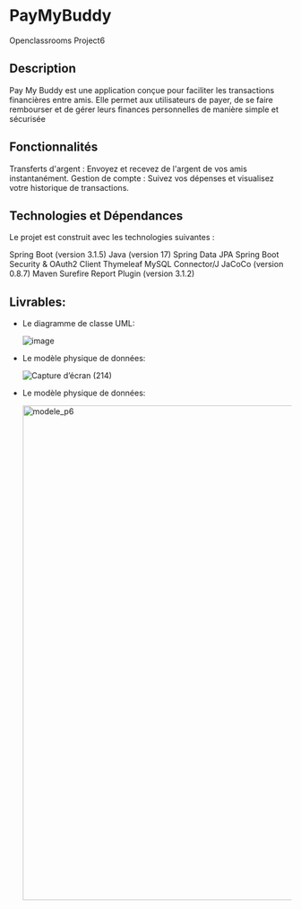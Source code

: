 # PayMyBuddy
Openclassrooms Project6

## Description

Pay My Buddy est une application conçue pour faciliter les transactions financières entre amis. Elle permet aux utilisateurs de payer, de se faire rembourser et de gérer leurs finances personnelles de manière simple et sécurisée

## Fonctionnalités

Transferts d'argent : Envoyez et recevez de l'argent de vos amis instantanément.
Gestion de compte : Suivez vos dépenses et visualisez votre historique de transactions.

## Technologies et Dépendances

Le projet est construit avec les technologies suivantes :

Spring Boot (version 3.1.5)
Java (version 17)
Spring Data JPA
Spring Boot Security & OAuth2 Client
Thymeleaf
MySQL Connector/J
JaCoCo (version 0.8.7)
Maven Surefire Report Plugin (version 3.1.2)

## Livrables:
- Le diagramme de classe UML:   

  ![image](https://github.com/DAVID-EL-CHAAR/New-Project-5/assets/80713536/5a101b38-abf5-4c52-9439-963eddf90dc7)

  
- Le modèle physique de données:   

  ![Capture d’écran (214)](https://github.com/DAVID-EL-CHAAR/New-Project-5/assets/80713536/75631255-f42b-40d4-88cc-4f7c54d24abf)


  
- Le modèle physique de données:   

  <img width="883" alt="modele_p6" src="https://user-images.githubusercontent.com/65612959/138292655-e71c6c53-4ba5-4758-8f59-ea7f3b42351f.png">


